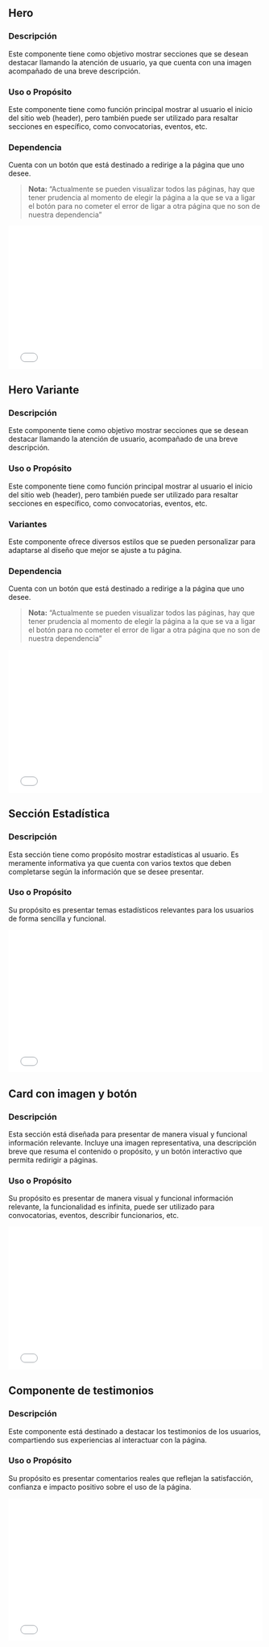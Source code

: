 ## Hero

### Descripción
Este componente tiene como objetivo mostrar secciones que se desean destacar llamando la atención de usuario, ya que cuenta con una imagen acompañado de una breve descripción.

### Uso o Propósito
Este componente tiene como función principal mostrar al usuario el inicio del sitio web (header), pero también puede ser utilizado para resaltar secciones en específico, como convocatorias, eventos, etc. 


### Dependencia
Cuenta con un botón que está destinado a redirige a la página que uno desee.
   > **Nota:** “Actualmente se pueden visualizar todos las páginas, hay que tener prudencia al momento de elegir la página a la que se va a ligar el botón para no cometer el error de ligar a otra página que no son de nuestra dependencia”
<div style="position: relative; width: 100%; padding-bottom: 56.25%; overflow: hidden;">
    <iframe 
        src="video/20.mp4" 
        frameborder="0" 
        allowfullscreen 
        style="position: absolute; top: 0; left: 0; width: 100%; height: 100%;">
      </iframe>
   </div>


## Hero Variante 

### Descripción
Este componente tiene como objetivo mostrar secciones que se desean destacar llamando la atención de usuario, acompañado de una breve descripción.

### Uso o Propósito
Este componente tiene como función principal mostrar al usuario el inicio del sitio web (header), pero también puede ser utilizado para resaltar secciones en específico, como convocatorias, eventos, etc. 

### Variantes
Este componente ofrece diversos estilos que se pueden personalizar para adaptarse al diseño que mejor se ajuste a tu página.

### Dependencia
Cuenta con un botón que está destinado a redirige a la página que uno desee.
   > **Nota:** “Actualmente se pueden visualizar todos las páginas, hay que tener prudencia al momento de elegir la página a la que se va a ligar el botón para no cometer el error de ligar a otra página que no son de nuestra dependencia”
<div style="position: relative; width: 100%; padding-bottom: 56.25%; overflow: hidden;">
    <iframe 
        src="video/21.mp4" 
        frameborder="0" 
        allowfullscreen 
        style="position: absolute; top: 0; left: 0; width: 100%; height: 100%;">
      </iframe>
   </div>

## Sección Estadística

### Descripción
Esta sección tiene como propósito mostrar estadísticas al usuario. Es meramente informativa ya que cuenta con varios textos que deben completarse según la información que se desee presentar.

### Uso o Propósito
Su propósito es presentar temas estadísticos relevantes para los usuarios de forma sencilla y funcional.

<div style="position: relative; width: 100%; padding-bottom: 56.25%; overflow: hidden;">
    <iframe 
        src="video/22.mp4" 
        frameborder="0" 
        allowfullscreen 
        style="position: absolute; top: 0; left: 0; width: 100%; height: 100%;">
      </iframe>
   </div>

## Card con imagen y botón

### Descripción
Esta sección está diseñada para presentar de manera visual y funcional información relevante. Incluye una imagen representativa, una descripción breve que resuma el contenido o propósito, y un botón interactivo que permita redirigir a páginas.

### Uso o Propósito
Su propósito es presentar de manera visual y funcional información relevante, la funcionalidad es infinita, puede ser utilizado para convocatorias, eventos, describir funcionarios, etc.

<div style="position: relative; width: 100%; padding-bottom: 56.25%; overflow: hidden;">
    <iframe 
        src="video/23.mp4" 
        frameborder="0" 
        allowfullscreen 
        style="position: absolute; top: 0; left: 0; width: 100%; height: 100%;">
      </iframe>
   </div>

## Componente de testimonios

### Descripción
Este componente está destinado a destacar los testimonios de los usuarios, compartiendo sus experiencias al interactuar con la página. 

### Uso o Propósito
Su propósito es presentar comentarios reales que reflejan la satisfacción, confianza e impacto positivo sobre el uso de la página.

<div style="position: relative; width: 100%; padding-bottom: 56.25%; overflow: hidden;">
    <iframe 
        src="video/24.mp4" 
        frameborder="0" 
        allowfullscreen 
        style="position: absolute; top: 0; left: 0; width: 100%; height: 100%;">
      </iframe>
   </div>